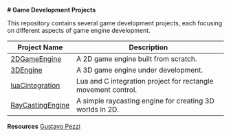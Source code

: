 **# Game Development Projects**

This repository contains several game development projects, each focusing on different aspects of game engine development.

| Project Name | Description |
|---|---|
| [2DGameEngine](2DGameEngine) | A 2D game engine built from scratch. |
| [3DEngine](3DEngine) | A 3D game engine under development. |
| [luaCintegration](luaCintegration) | Lua and C integration project for rectangle movement control. |
| [RayCastingEngine](RayCastingEngine) | A simple raycasting engine for creating 3D worlds in 2D. |


**Resources**
[Gustavo Pezzi](https://pikuma.com/)